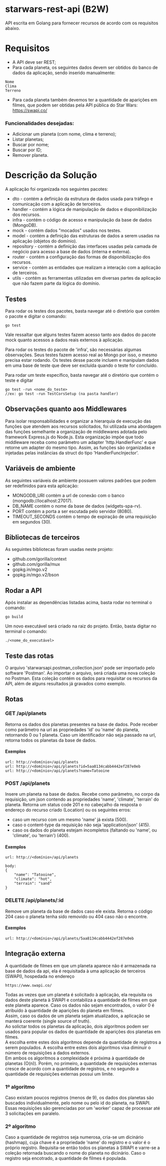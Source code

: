 # starwars-rest-api (B2W)
API escrita em Golang para fornecer recursos de acordo com os requisitos abaixo.

# Requisitos

- A API deve ser REST;
- Para cada planeta, os seguintes dados devem ser obtidos do banco de dados da aplicação, sendo inserido manualmente:
```
Nome
Clima
Terreno
```
- Para cada planeta também devemos ter a quantidade de aparições em filmes, que podem ser obtidas pela API pública do Star Wars:  https://swapi.co/

### Funcionalidades desejadas: 

- Adicionar um planeta (com nome, clima e terreno);
- Listar planetas;
- Buscar por nome;
- Buscar por ID;
- Remover planeta.

# Descrição da Solução

A aplicação foi organizada nos seguintes pacotes:
- dto - contém a definição da estrutura de dados usada para tráfego e comunicação com a aplicação de terceiros.
- handler - contém a lógica de manipulação de dados e disponibilização dos recursos.
- infra - contém o código de acesso e manipulação da base de dados (MongoDB).
- mock - contém dados "mocados" usados nos testes.
- model - contém a definição das estruturas de dados a serem usadas na aplicação (objetos do domínio).
- repository - contém a definição das interfaces usadas pela camada de negócio para acesso a base de dados (interna e externa).
- router - contém a configuração das formas de disponibilização dos recursos.
- service - contém as entidades que realizam a interação com a aplicação de terceiros.
- utils - contém as ferramentas utilizadas em diversas partes da aplicação que não fazem parte da lógica do domínio.

## Testes

Para rodar os testes dos pacotes, basta navegar até o diretório que contém o pacote e digitar o comando:
```
go test
```
Vale ressaltar que alguns testes fazem acesso tanto aos dados do pacote mock quanto acessos a dados reais externos à aplicação.

Para rodar os testes do pacote de 'infra', são necessárias algumas observações.
Seus testes fazem acesso real ao Mongo por isso, o mesmo precisa estar rodando.
Os testes desse pacote incluem e manipulam dados em uma base de teste que deve ser excluída quando o teste for concluído.

Para rodar um teste específico, basta navegar até o diretório que contém o teste e digitar

```
go test -run <nome_do_teste>
//ex: go test -run TestCorsSetup (na pasta handler)
```

## Observações quanto aos Middlewares

Para isolar responsabilidades e organizar a hierarquia de execução das funções que atendem aos recursos solicitados, foi utilizada uma abordagem das funções semelhante a organização de middlewares adotada pelo framework Express.js do Node.js.
Esta organização impõe que todo middleware receba como parâmetro um adapter 'http.HandlerFunc' e que retorne um adapter do mesmo tipo.
Assim, as funções são organizadas e injetadas pelas instâncias da struct do tipo 'HandlerFuncInjector'.

## Variáveis de ambiente

As seguintes variáveis de ambiente possuem valores padrões que podem ser redefinidos para esta aplicação:
- MONGODB_URI contém a url de conexão com o banco (mongodb://localhost:27017).
- DB_NAME contém o nome da base de dados (widgets-spa-rv).
- PORT contém a porta a ser escutada pelo servidor (8080).
- TIMEOUT_SECONDS contém o tempo de expiração de uma requisição em segundos (30).

## Bibliotecas de terceiros

As seguintes bibliotecas foram usadas neste projeto:
- github.com/gorilla/context
- github.com/gorilla/mux
- gopkg.in/mgo.v2
- gopkg.in/mgo.v2/bson

## Rodar a API

Após instalar as dependências listadas acima, basta rodar no terminal o comando:

```
go build
```

Um novo executável será criado na raiz do projeto. Então, basta digitar no terminal o comando:

```
./<nome_do_executável>
```

## Teste das rotas

O arquivo 'starwarsapi.postman_collection.json' pode ser importado pelo software 'Postman'.
Ao importar o arquivo, será criada uma nova coleção no Postman. Esta coleção contém os dados para requisitar os recursos da API, além de alguns resultados já gravados como exemplo.

## Rotas

### GET /api/planets

Retorna os dados dos planetas presentes na base de dados. Pode receber como parâmetro na url as propriedades 'id' ou 'name' do planeta, retornando 0 ou 1 planeta. Caso um identificador não seja passado na url, retorna todos os planetas da base de dados.
#### Exemplos
```
url: http://<domínio>/api/planets
url: http://<domínio>/api/planets?id=5aa8134cabb4442ef287e0eb
url: http://<domínio>/api/planets?name=Tatooine
```
### POST /api/planets

Insere um planeta na base de dados. Recebe como parâmetro, no corpo da requisição, um json contendo as propriedades 'name', 'climate', 'terrain' do planeta. Retorna um status code 201 e no cabeçalho da resposta o endereço do recurso criado (Location) ou os seguintes erros:
- caso um recurso com um mesmo 'name' já exista (500).
- caso o content-type da requisição não seja 'application/json' (415).
- caso os dados do planeta estejam incompletos (faltando ou 'name', ou 'climate', ou 'terrain') (400).
#### Exemplos
```
url: http://<domínio>/api/planets

body:
{
	"name": "Tatooine",
	"climate": "hot",
	"terrain": "sand"
}
```
### DELETE /api/planets/:id

Remove um planeta da base de dados caso ele exista. Retorna o código 204 caso o planeta tenha sido removido ou 404 caso não o encontre.
#### Exemplos
```
url: http://<domínio>/api/planets/5aa8134cabb4442ef287e0eb
```

## Integração externa

A quantidade de filmes em que um planeta aparece não é armazenada na base de dados da api, ela é requisitada à uma aplicação de terceiros (SWAPI), hospedada no endereço
```
https://www.swapi.co/
```
Todas as vezes que um planeta é solicitado à aplicação, ela requisita os dados deste planeta à SWAPI e contabiliza a quantidade de filmes em que este planeta aparece. Caso os dados não sejam encontrados, o valor 0 é atribuído à quantidade de aparições do planeta em filmes.   
Assim, caso os dados de um planeta sejam atualizados, a aplicação se manterá coerente (single source of truth).   
Ao solictar todos os planetas da aplicação, dois algorítmos podem ser usados para popular os dados de quantidade de aparições dos planetas em filmes.   
A escolha entre estes dois algorítmos depende da quantidade de registros a serem populados. A escolha entre estes dois algoritmos visa diminuir o número de requisições a dados externos.   
Em ambos os algoritmos a complexidade é próxima à quantidade de planetas (O(n)). Porém, no primeiro, a quantidade de requisições externas cresce de acordo com a quantidade de registros, e no segundo a quantidade de requisições externas possui um limite.
### 1º algoritmo
Caso existam poucos registros (menos de 9), os dados dos planetas são buscados individualmente, pelo nome ou pelo id do planeta, na SWAPI. Essas requisições são gerenciadas por um 'worker' capaz de processar até 3 solicitações em paralelo.
### 2º algoritmo
Caso a quantidade de registros seja numerosa, cria-se um dicinário (hashmap), cuja chave é a propriedade 'name' do registro e o valor é o próprio registro. Requisita-se então todos os planetas à SWAPI e varre-se a coleção retornada buscando o nome do planeta no dicinário. Caso o registro seja encotrado, a quantidade de filmes é populada.
